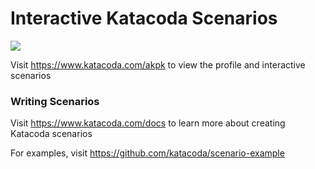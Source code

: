 # Interactive Katacoda Scenarios

[![](http://shields.katacoda.com/katacoda/akpk/count.svg)](https://www.katacoda.com/akpk "Get your profile on Katacoda.com")

Visit https://www.katacoda.com/akpk to view the profile and interactive scenarios

### Writing Scenarios
Visit https://www.katacoda.com/docs to learn more about creating Katacoda scenarios

For examples, visit https://github.com/katacoda/scenario-example
